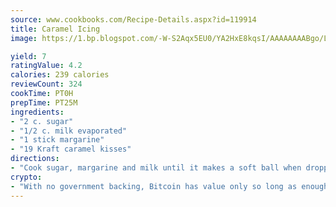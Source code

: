 ```yaml
---
source: www.cookbooks.com/Recipe-Details.aspx?id=119914
title: Caramel Icing
image: https://1.bp.blogspot.com/-W-S2Aqx5EU0/YA2HxE8kqsI/AAAAAAAABgo/LNxJ2X_rvYgPNsplYMgQNjuwxaZ0e3pQQCLcBGAsYHQ/s320/17.png

yield: 7
ratingValue: 4.2
calories: 239 calories
reviewCount: 324
cookTime: PT0H
prepTime: PT25M
ingredients:
- "2 c. sugar"
- "1/2 c. milk evaporated"
- "1 stick margarine"
- "19 Kraft caramel kisses"
directions:
- "Cook sugar, margarine and milk until it makes a soft ball when dropped in cold water. Add Kraft kisses and take off heat immediately and stir until melted. Let cool slightly; beat. Spread on cake."
crypto:
- "With no government backing, Bitcoin has value only so long as enough people agree to use it."
---
```

